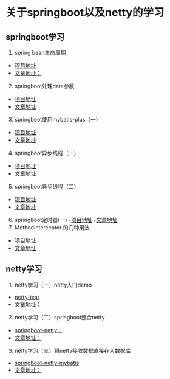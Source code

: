 # 关于springboot以及netty的学习

## springboot学习
1. spring bean生命周期
- [项目地址](https://github.com/guodayede/springboot-study/tree/master/springboot-bean)
- [文章地址：](https://www.guoyuchuan.com/java/2018/11/17/springbean%E7%94%9F%E5%91%BD%E5%91%A8%E6%9C%9F/)
2. springboot处理date参数
- [项目地址](https://github.com/guodayede/springboot-study/tree/master/springboot_date)
- [文章地址](https://www.guoyuchuan.com/springboot/2019/09/02/springboot%E5%A4%84%E7%90%86date%E5%8F%82%E6%95%B0)
3. springboot使用mybatis-plus（一）
- [项目地址](https://github.com/guodayede/springboot-study/tree/master/springboot-mybatis)
- [文章地址](https://www.guoyuchuan.com/java/springboot/2019/03/08/springboot%E4%BD%BF%E7%94%A8mybatis-plus-%E4%B8%80)
4. springboot异步线程（一）
- [项目地址](https://github.com/guodayede/springboot-study/tree/master/springboot-async)
- [文章地址](https://www.guoyuchuan.com/springboot/%E5%BC%82%E6%AD%A5/java/2019/11/13/springboot%E5%BC%82%E6%AD%A5%E7%BA%BF%E7%A8%8B(%E4%B8%80)/)
5. springboot异步线程（二）
- [项目地址](https://github.com/guodayede/springboot-study/tree/master/springboot-async)
- [文章地址](https://www.guoyuchuan.com/springboot/async/java/2019/12/16/springboot%E5%BC%82%E6%AD%A5%E7%BA%BF%E7%A8%8B(%E4%BA%8C)/)
6. springboot定时器(一)
-[项目地址](https://github.com/guodayede/springboot-study)
-[文章地址](https://www.guoyuchuan.com/java/springboot/2020/05/23/springboot%E5%AE%9A%E6%97%B6%E5%99%A8(%E4%B8%80)/)
7. MethodInterceptor 的几种用法  
- [项目地址](https://github.com/guodayede/springboot-study/tree/master/method-interceptor)  
- [文章地址](https://www.guoyuchuan.com/java/springboot/spring/2020/06/06/MethodInterceptor-%E7%9A%84%E5%87%A0%E7%A7%8D%E7%94%A8%E6%B3%95/)


## netty学习
1. netty学习（一）netty入门demo
- [netty-test](https://github.com/guodayede/springboot-study/tree/master/netty-test)
- [文章地址：](https://www.guoyuchuan.com/netty/springboot/2018/08/28/netty%E5%85%A5%E9%97%A8demo(%E4%B8%80))
2. netty学习（二）springboot整合netty
- [springboot-netty：](https://github.com/guodayede/springboot-study/tree/master/springboot-netty)
- [文章地址：](https://www.guoyuchuan.com/netty/springboot/2019/03/31/netty%E5%AD%A6%E4%B9%A0-%E4%BA%8C-springboot%E6%95%B4%E5%90%88netty)
3. netty学习（三）将netty接收数据直接存入数据库
- [springboot-netty-mybatis](https://github.com/guodayede/springboot-study/tree/master/springboot-netty-mybatis)
- [文章地址：](https://www.guoyuchuan.com/netty/springboot/2019/04/07/netty%E5%AD%A6%E4%B9%A0-%E4%B8%89-springboot+netty+mybatis)
